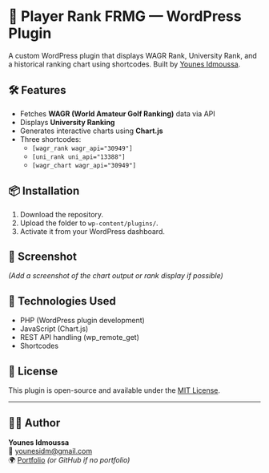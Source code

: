 # 🎯 Player Rank FRMG — WordPress Plugin

A custom WordPress plugin that displays WAGR Rank, University Rank, and a historical ranking chart using shortcodes. Built by [Younes Idmoussa](https://github.com/YounesIdmoussa).

## 🛠 Features

- Fetches **WAGR (World Amateur Golf Ranking)** data via API
- Displays **University Ranking**
- Generates interactive charts using **Chart.js**
- Three shortcodes:
  - `[wagr_rank wagr_api="30949"]`
  - `[uni_rank uni_api="13388"]`
  - `[wagr_chart wagr_api="30949"]`

## 📦 Installation

1. Download the repository.
2. Upload the folder to `wp-content/plugins/`.
3. Activate it from your WordPress dashboard.

## 📸 Screenshot

*(Add a screenshot of the chart output or rank display if possible)*

## 🔧 Technologies Used

- PHP (WordPress plugin development)
- JavaScript (Chart.js)
- REST API handling (wp_remote_get)
- Shortcodes

## 📜 License

This plugin is open-source and available under the [MIT License](LICENSE).

---

## 🙋‍♂️ Author

**Younes Idmoussa**  
📧 younesidm@gmail.com  
🌍 [Portfolio](https://younes-idm.dev) *(or GitHub if no portfolio)*

